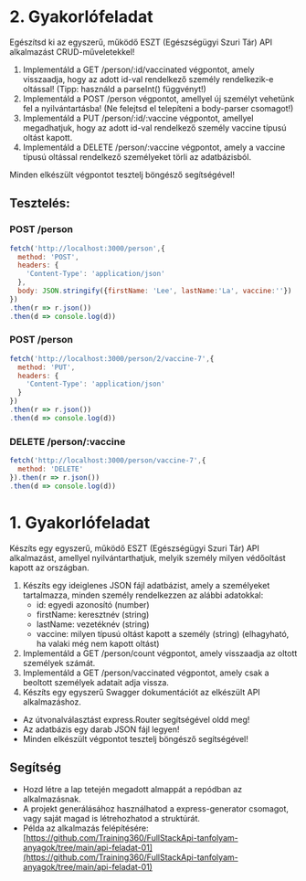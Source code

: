 # 2. Gyakorlófeladat
Egészítsd ki az egyszerű, működő ESZT (Egészségügyi Szuri Tár) API alkalmazást CRUD-műveletekkel!

1. Implementáld a GET /person/:id/vaccinated végpontot, amely visszaadja, hogy az adott id-val rendelkező személy rendelkezik-e oltással! (Tipp: használd a parseInt() függvényt!)
2. Implementáld a POST /person végpontot, amellyel új személyt vehetünk fel a nyilvántartásba! (Ne felejtsd el telepíteni a body-parser csomagot!)
3. Implementáld a PUT /person/:id/:vaccine végpontot, amellyel megadhatjuk, hogy az adott id-val rendelkező személy vaccine típusú oltást kapott.
4. Implementáld a DELETE /person/:vaccine végpontot, amely a vaccine típusú oltással rendelkező személyeket törli az adatbázisból.

Minden elkészült végpontot tesztelj böngésző segítségével!

## Tesztelés:
### POST /person
```js
fetch('http://localhost:3000/person',{
  method: 'POST',
  headers: {
    'Content-Type': 'application/json'
  },
  body: JSON.stringify({firstName: 'Lee', lastName:'La', vaccine:''})
})
.then(r => r.json())
.then(d => console.log(d))
```
### POST /person
```js
fetch('http://localhost:3000/person/2/vaccine-7',{
  method: 'PUT',
  headers: {
    'Content-Type': 'application/json'
  }
})
.then(r => r.json())
.then(d => console.log(d))
```
### DELETE /person/:vaccine
```js
fetch('http://localhost:3000/person/vaccine-7',{
  method: 'DELETE'
}).then(r => r.json())
.then(d => console.log(d))
```

# 1. Gyakorlófeladat

Készíts egy egyszerű, működő ESZT (Egészségügyi Szuri Tár) API alkalmazást, amellyel nyilvántarthatjuk, melyik személy milyen védőoltást kapott az országban.

1. Készíts egy ideiglenes JSON fájl adatbázist, amely a személyeket tartalmazza, minden személy rendelkezzen az alábbi adatokkal:
   - id: egyedi azonosító (number)
   - firstName: keresztnév (string)
   - lastName: vezetéknév (string)
   - vaccine: milyen típusú oltást kapott a személy (string) (elhagyható, ha valaki még nem kapott oltást)
2. Implementáld a GET /person/count végpontot, amely visszaadja az oltott személyek számát.
3. Implementáld a GET /person/vaccinated végpontot, amely csak a beoltott személyek adatait adja vissza.
4. Készíts egy egyszerű Swagger dokumentációt az elkészült API alkalmazáshoz.
* Az útvonalválasztást express.Router segítségével oldd meg!
* Az adatbázis egy darab JSON fájl legyen!
* Minden elkészült végpontot tesztelj böngésző segítségével!
## Segítség
* Hozd létre a lap tetején megadott almappát a repódban az alkalmazásnak.
* A projekt generálásához használhatod a express-generator csomagot, vagy saját magad is létrehozhatod a struktúrát.
* Példa az alkalmazás felépítésére: [https://github.com/Training360/FullStackApi-tanfolyam-anyagok/tree/main/api-feladat-01](https://github.com/Training360/FullStackApi-tanfolyam-anyagok/tree/main/api-feladat-01)